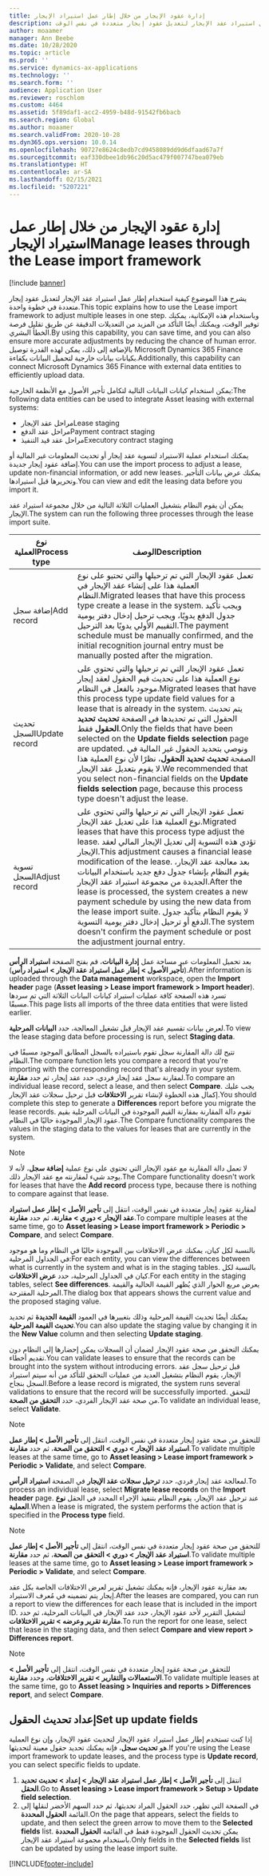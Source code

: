 ```yaml
---
title: إدارة عقود الإيجار من خلال إطار عمل استيراد الإيجار
description: يشرح هذا الموضوع كيفية استخدام إطار عمل استيراد عقد الإيجار لتعديل عقود إيجار متعددة في نفس الوقت.
author: moaamer
manager: Ann Beebe
ms.date: 10/28/2020
ms.topic: article
ms.prod: ''
ms.service: dynamics-ax-applications
ms.technology: ''
ms.search.form: ''
audience: Application User
ms.reviewer: roschlom
ms.custom: 4464
ms.assetid: 5f89daf1-acc2-4959-b48d-91542fb6bacb
ms.search.region: Global
ms.author: moaamer
ms.search.validFrom: 2020-10-28
ms.dyn365.ops.version: 10.0.14
ms.openlocfilehash: 90727e8624c8edb7cd9458089dd9d6dfaad67a7f
ms.sourcegitcommit: eaf330dbee1db96c20d5ac479f007747bea079eb
ms.translationtype: HT
ms.contentlocale: ar-SA
ms.lasthandoff: 02/15/2021
ms.locfileid: "5207221"
---
```

# <a name="manage-leases-through-the-lease-import-framework"></a><span data-ttu-id="a84c7-103">إدارة عقود الإيجار من خلال إطار عمل استيراد الإيجار</span><span class="sxs-lookup"><span data-stu-id="a84c7-103">Manage leases through the Lease import framework</span></span>

[!include [banner](../includes/banner.md)]

<span data-ttu-id="a84c7-104">يشرح هذا الموضوع كيفية استخدام إطار عمل استيراد عقد الإيجار لتعديل عقود إيجار متعددة في خطوة واحدة.</span><span class="sxs-lookup"><span data-stu-id="a84c7-104">This topic explains how to use the Lease import framework to adjust multiple leases in one step.</span></span> <span data-ttu-id="a84c7-105">وباستخدام هذه الإمكانية، يمكنك توفير الوقت، ويمكنك أيضًا التأكد من المزيد من التعديلات الدقيقة عن طريق تقليل فرصة الخطأ البشري.</span><span class="sxs-lookup"><span data-stu-id="a84c7-105">By using this capability, you can save time, and you can also ensure more accurate adjustments by reducing the chance of human error.</span></span> <span data-ttu-id="a84c7-106">بالإضافة إلى ذلك، يمكن لهذه القدرة توصيل Microsoft Dynamics 365 Finance بكيانات بيانات خارجية لتحميل البيانات بكفاءة.</span><span class="sxs-lookup"><span data-stu-id="a84c7-106">Additionally, this capability can connect Microsoft Dynamics 365 Finance with external data entities to efficiently upload data.</span></span>

<span data-ttu-id="a84c7-107">يمكن استخدام كيانات البيانات التالية لتكامل تأجير الأصول مع الأنظمة الخارجية:</span><span class="sxs-lookup"><span data-stu-id="a84c7-107">The following data entities can be used to integrate Asset leasing with external systems:</span></span>

- <span data-ttu-id="a84c7-108">مراحل عقد الإيجار</span><span class="sxs-lookup"><span data-stu-id="a84c7-108">Lease staging</span></span>
- <span data-ttu-id="a84c7-109">مراحل عقد الدفع</span><span class="sxs-lookup"><span data-stu-id="a84c7-109">Payment contract staging</span></span>
- <span data-ttu-id="a84c7-110">مراحل عقد قيد التنفيذ</span><span class="sxs-lookup"><span data-stu-id="a84c7-110">Executory contract staging</span></span>

<span data-ttu-id="a84c7-111">يمكنك استخدام عملية الاستيراد لتسوية عقد إيجار أو تحديث المعلومات غير المالية أو إضافة عقود إيجار جديدة.</span><span class="sxs-lookup"><span data-stu-id="a84c7-111">You can use the import process to adjust a lease, update non-financial information, or add new leases.</span></span> <span data-ttu-id="a84c7-112">يمكنك عرض بيانات التأجير وتحريرها قبل استيرادها.</span><span class="sxs-lookup"><span data-stu-id="a84c7-112">You can view and edit the leasing data before you import it.</span></span>

<span data-ttu-id="a84c7-113">يمكن أن يقوم النظام بتشغيل العمليات الثلاثة التالية من خلال مجموعة استيراد عقد الإيجار.</span><span class="sxs-lookup"><span data-stu-id="a84c7-113">The system can run the following three processes through the lease import suite.</span></span>

| <span data-ttu-id="a84c7-114">نوع العملية</span><span class="sxs-lookup"><span data-stu-id="a84c7-114">Process type</span></span>  | <span data-ttu-id="a84c7-115">الوصف</span><span class="sxs-lookup"><span data-stu-id="a84c7-115">Description</span></span> |
|---------------|-------------|
| <span data-ttu-id="a84c7-116">إضافة سجل</span><span class="sxs-lookup"><span data-stu-id="a84c7-116">Add record</span></span>    | <span data-ttu-id="a84c7-117">تعمل عقود الإيجار التي تم ترحيلها والتي تحتيو على نوع العملية هذا على إنشاء عقد الإيجار في النظام.</span><span class="sxs-lookup"><span data-stu-id="a84c7-117">Migrated leases that have this process type create a lease in the system.</span></span> <span data-ttu-id="a84c7-118">ويجب تأكيد جدول الدفع يدويًا، ويجب ترحيل إدخال دفتر يومية التقييم الأولي يدويًا بعد الترحيل.</span><span class="sxs-lookup"><span data-stu-id="a84c7-118">The payment schedule must be manually confirmed, and the initial recognition journal entry must be manually posted after the migration.</span></span> |
| <span data-ttu-id="a84c7-119">تحديث السجل</span><span class="sxs-lookup"><span data-stu-id="a84c7-119">Update record</span></span> | <span data-ttu-id="a84c7-120">تعمل عقود الإيجار التي تم ترحيلها والتي تحتوي على نوع العملية هذا على تحديث قيم الحقول لعقد إيجار موجود بالفعل في النظام.</span><span class="sxs-lookup"><span data-stu-id="a84c7-120">Migrated leases that have this process type update field values for a lease that is already in the system.</span></span> <span data-ttu-id="a84c7-121">يتم تحديث الحقول التي تم تحديدها في الصفحة **تحديث تحديد الحقول** فقط.</span><span class="sxs-lookup"><span data-stu-id="a84c7-121">Only the fields that have been selected on the **Update fields selection** page are updated.</span></span> <span data-ttu-id="a84c7-122">ونوصي بتحديد الحقول غير المالية في الصفحة **تحديث تحديد الحقول**، نظرًا لأن نوع العملية هذا لا يقوم بتعديل عقد الإيجار.</span><span class="sxs-lookup"><span data-stu-id="a84c7-122">We recommended that you select non-financial fields on the **Update fields selection** page, because this process type doesn't adjust the lease.</span></span> |
| <span data-ttu-id="a84c7-123">تسوية السجل</span><span class="sxs-lookup"><span data-stu-id="a84c7-123">Adjust record</span></span> | <span data-ttu-id="a84c7-124">تعمل عقود الإيجار التي تم ترحيلها والتي تحتوي على نوع العملية هذا على تعديل عقد الإيجار.</span><span class="sxs-lookup"><span data-stu-id="a84c7-124">Migrated leases that have this process type adjust the lease.</span></span> <span data-ttu-id="a84c7-125">تؤدي هذه التسوية إلى تعديل الإيجار المالي لعقد الإيجار.</span><span class="sxs-lookup"><span data-stu-id="a84c7-125">This adjustment causes a financial lease modification of the lease.</span></span> <span data-ttu-id="a84c7-126">بعد معالجة عقد الإيجار، يقوم النظام بإنشاء جدول دفع جديد باستخدام البيانات الجديدة من مجموعة استيراد عقد الإيجار.</span><span class="sxs-lookup"><span data-stu-id="a84c7-126">After the lease is processed, the system creates a new payment schedule by using the new data from the lease import suite.</span></span> <span data-ttu-id="a84c7-127">لا يقوم النظام بتأكيد جدول الدفع أو ترحيل إدخال دفتر يومية التسوية.</span><span class="sxs-lookup"><span data-stu-id="a84c7-127">The system doesn't confirm the payment schedule or post the adjustment journal entry.</span></span> |

<span data-ttu-id="a84c7-128">بعد تحميل المعلومات عبر مساحة عمل **إدارة البيانات**، قم بفتح الصفحة **استيراد الرأس** (**تأجير الأصول \> إطار عمل استيراد عقد الإيجار \> استيراد رأس**).</span><span class="sxs-lookup"><span data-stu-id="a84c7-128">After information is uploaded through the **Data management** workspace, open the **Import header** page (**Asset leasing \> Lease import framework \> Import header**).</span></span> <span data-ttu-id="a84c7-129">تسرد هذه الصفحة كافة عمليات استيراد كيانات البيانات الثلاثة التي تم سردها مسبقًا.</span><span class="sxs-lookup"><span data-stu-id="a84c7-129">This page lists all imports of the three data entities that were listed earlier.</span></span>

<span data-ttu-id="a84c7-130">لعرض بيانات تقسيم عقد الإيجار قبل تشغيل المعالجة، حدد **البيانات المرحلية**.</span><span class="sxs-lookup"><span data-stu-id="a84c7-130">To view the lease staging data before processing is run, select **Staging data**.</span></span>

<span data-ttu-id="a84c7-131">تتيح لك دالة المقارنة سجل تقوم باستيراده بالسجل المطابق الموجود مسبقًا في النظام.</span><span class="sxs-lookup"><span data-stu-id="a84c7-131">The compare function lets you compare a record that you're importing with the corresponding record that's already in your system.</span></span> <span data-ttu-id="a84c7-132">لمقارنة سجل عقد إيجار فردي، حدد عقد إيجار، ثم حدد **مقارنة**.</span><span class="sxs-lookup"><span data-stu-id="a84c7-132">To compare an individual lease record, select a lease, and then select **Compare**.</span></span> <span data-ttu-id="a84c7-133">يجب عليك إكمال هذه الخطوة لإنشاء تقرير **الاختلافات** قبل ترحيل سجلات عقد الإيجار.</span><span class="sxs-lookup"><span data-stu-id="a84c7-133">You should complete this step to generate a **Differences** report before you migrate the lease records.</span></span> <span data-ttu-id="a84c7-134">تقوم دالة المقارنة بمقارنة القيم الموجودة في البيانات المرحلية بقيم عقود الإيجار الموجودة حاليًا في النظام.</span><span class="sxs-lookup"><span data-stu-id="a84c7-134">The Compare functionality compares the values in the staging data to the values for leases that are currently in the system.</span></span>

> [!NOTE]
> <span data-ttu-id="a84c7-135">لا تعمل دالة المقارنة مع عقود الإيجار التي تحتوي على نوع عملية **إضافة سجل**، لأنه لا يوجد شيء لمقارنته مع عقد الإيجار ذلك.</span><span class="sxs-lookup"><span data-stu-id="a84c7-135">The Compare functionality doesn't work for leases that have the **Add record** process type, because there is nothing to compare against that lease.</span></span>
>
> <span data-ttu-id="a84c7-136">لمقارنة عقود إيجار متعددة في نفس الوقت، انتقل إلى **تأجير الأصل \> إطار عمل استيراد عقد الإيجار \> دوري \> مقارنة**، ثم حدد **مقارنة**.</span><span class="sxs-lookup"><span data-stu-id="a84c7-136">To compare multiple leases at the same time, go to **Asset leasing \> Lease import framework \> Periodic \> Compare**, and select **Compare**.</span></span>

<span data-ttu-id="a84c7-137">بالنسبة لكل كيان، يمكنك عرض الاختلافات بين الموجودة حاليًا في النظام وما هو موجود في الجداول المرحلية:</span><span class="sxs-lookup"><span data-stu-id="a84c7-137">For each entity, you can view the differences between what is currently in the system and what is in the staging tables.</span></span> <span data-ttu-id="a84c7-138">بالنسبة لكل كيان في الجداول المرحلية، حدد **عرض الاختلافات**.</span><span class="sxs-lookup"><span data-stu-id="a84c7-138">For each entity in the staging tables, select **See differences**.</span></span> <span data-ttu-id="a84c7-139">يعرض مربع الحوار الذي يُظهر القيمة الحالية والقيمة المرحلية المقترحة.</span><span class="sxs-lookup"><span data-stu-id="a84c7-139">The dialog box that appears shows the current value and the proposed staging value.</span></span>

<span data-ttu-id="a84c7-140">يمكنك أيضًا تحديث القيمة المرحلية وذلك بتغييرها في العمود **القيمة الجديدة** ثم تحديد **تحديث القيمة المرحلية**.</span><span class="sxs-lookup"><span data-stu-id="a84c7-140">You can also update the staging value by changing it in the **New Value** column and then selecting **Update staging**.</span></span>

<span data-ttu-id="a84c7-141">يمكنك التحقق من صحة عقود الإيجار لضمان أن السجلات يمكن إحضارها إلى النظام دون تقديم أخطاء.</span><span class="sxs-lookup"><span data-stu-id="a84c7-141">You can validate leases to ensure that the records can be brought into the system without introducing errors.</span></span> <span data-ttu-id="a84c7-142">قبل ترحيل سجل عقد الإيجار، يقوم النظام بتشغيل العديد من عمليات التحقق للتأكد من أنه سيتم استيراد السجل بنجاح.</span><span class="sxs-lookup"><span data-stu-id="a84c7-142">Before a lease record is migrated, the system runs several validations to ensure that the record will be successfully imported.</span></span> <span data-ttu-id="a84c7-143">للتحقق من صحة عقد الإيجار الفردي، حدد **التحقق من الصحة**.</span><span class="sxs-lookup"><span data-stu-id="a84c7-143">To validate an individual lease, select **Validate**.</span></span>

> [!NOTE]
> <span data-ttu-id="a84c7-144">للتحقق من صحة عقود إيجار متعددة في نفس الوقت، انتقل إلى **تأجير الأصل \> إطار عمل استيراد عقد الإيجار \> دوري \> التحقق من الصحة**، ثم حدد **مقارنة**.</span><span class="sxs-lookup"><span data-stu-id="a84c7-144">To validate multiple leases at the same time, go to **Asset leasing \> Lease import framework \> Periodic \> Validate**, and select **Compare**.</span></span>

<span data-ttu-id="a84c7-145">لمعالجة عقد إيجار فردي، حدد **ترحيل سجلات عقد الإيجار** في الصفحة **استيراد الرأس**.</span><span class="sxs-lookup"><span data-stu-id="a84c7-145">To process an individual lease, select **Migrate lease records** on the **Import header** page.</span></span> <span data-ttu-id="a84c7-146">عند ترحيل عقد الإيجار، يقوم النظام بتنفيذ الإجراء المحدد في الحقل **نوع العملية**.</span><span class="sxs-lookup"><span data-stu-id="a84c7-146">When a lease is migrated, the system performs the action that is specified in the **Process type** field.</span></span>

> [!NOTE]
> <span data-ttu-id="a84c7-147">للتحقق من صحة عقود إيجار متعددة في نفس الوقت، انتقل إلى **تأجير الأصل \> إطار عمل استيراد عقد الإيجار \> دوري \> التحقق من الصحة**، ثم حدد **مقارنة**.</span><span class="sxs-lookup"><span data-stu-id="a84c7-147">To validate multiple leases at the same time, go to **Asset leasing \> Lease import framework \> Periodic \> Validate**, and select **Compare**.</span></span>

<span data-ttu-id="a84c7-148">بعد مقارنة عقود الإيجار، فإنه يمكنك تشغيل تقرير لعرض الاختلافات الخاصة بكل عقد إيجار يتم تضمينه في مُعرف الاستيراد.</span><span class="sxs-lookup"><span data-stu-id="a84c7-148">After the leases are compared, you can run a report to view the differences for each lease that is included in the import ID.</span></span> <span data-ttu-id="a84c7-149">لتشغيل التقرير لأحد عقود الإيجار، حدد عقد الإيجار في البيانات المرحلية، ثم حدد **مقارنة تقرير وعرضه \> تقرير الاختلافات**.</span><span class="sxs-lookup"><span data-stu-id="a84c7-149">To run the report for one lease, select that lease in the staging data, and then select **Compare and view report \> Differences report**.</span></span>

> [!NOTE]
> <span data-ttu-id="a84c7-150">للتحقق من صحة عقود إيجار متعددة في نفس الوقت، انتقل إلى **تأجير الأصل \> الاستعمالات والتقارير \> تقرير الاختلافات**، وحدد **مقارنة**.</span><span class="sxs-lookup"><span data-stu-id="a84c7-150">To validate multiple leases at the same time, go to **Asset leasing \> Inquiries and reports \> Differences report**, and select **Compare**.</span></span>

## <a name="set-up-update-fields"></a><span data-ttu-id="a84c7-151">إعداد تحديث الحقول</span><span class="sxs-lookup"><span data-stu-id="a84c7-151">Set up update fields</span></span>

<span data-ttu-id="a84c7-152">إذا كنت تستخدم إطار عمل استيراد عقود الإيجار لتحديث عقود الإيجار، وإن نوع العملية هو **تحديث سجل**، فإنه يمكنك تحديد حقول معينة لتحديثها.</span><span class="sxs-lookup"><span data-stu-id="a84c7-152">If you're using the Lease import framework to update leases, and the process type is **Update record**, you can select specific fields to update.</span></span>

1. <span data-ttu-id="a84c7-153">انتقل إلى **تأجير الأصل \> إطار عمل استيراد عقد الإيجار \> إعداد \> تحديث تحديد الحقل**.</span><span class="sxs-lookup"><span data-stu-id="a84c7-153">Go to **Asset leasing \> Lease import framework \> Setup \> Update field selection**.</span></span>
2. <span data-ttu-id="a84c7-154">في الصفحة التي تظهر، حدد الحقول المراد تحديثها، ثم حدد السهم الأخضر لنقلها إلى القائمة **الحقول المحددة**.</span><span class="sxs-lookup"><span data-stu-id="a84c7-154">On the page that appears, select the fields to update, and then select the green arrow to move them to the **Selected fields** list.</span></span> <span data-ttu-id="a84c7-155">يمكن تحديث الحقول الموجودة فقط في القائمة **الحقول المحددة** باستخدام مجموعة استيراد عقد الإيجار.</span><span class="sxs-lookup"><span data-stu-id="a84c7-155">Only fields in the **Selected fields** list can be updated by using the lease import suite.</span></span>


[!INCLUDE[footer-include](../../includes/footer-banner.md)]